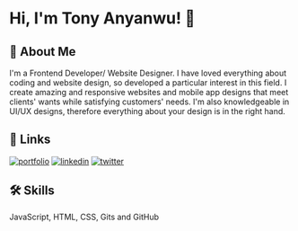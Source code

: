 
# Hi, I'm Tony Anyanwu! 👋

## 🚀 About Me
I'm a Frontend Developer/ Website Designer. I have loved everything about coding and website design, so developed a particular interest in this field. I create amazing and responsive websites and mobile app designs that meet clients' wants while satisfying customers' needs. I'm also knowledgeable in UI/UX designs, therefore everything about your design is in the right hand.

## 🔗 Links
[![portfolio](https://img.shields.io/badge/my_portfolio-000?style=for-the-badge&logo=ko-fi&logoColor=white)](https://task-3-portfolio-design.tonyanyanwu5448.repl.co/)
[![linkedin](https://img.shields.io/badge/linkedin-0A66C2?style=for-the-badge&logo=linkedin&logoColor=white)](www.linkedin.com/in/anthony-nzubechukwu)
[![twitter](https://img.shields.io/badge/twitter-1DA1F2?style=for-the-badge&logo=twitter&logoColor=white)](https://twitter.com/zubby_essence)


## 🛠 Skills
JavaScript, HTML, CSS, Gits and GitHub

